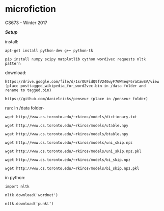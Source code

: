 # microfiction
CS673 - Winter 2017

***Setup***

install:

	apt-get install python-dev g++ python-tk
	
	pip install numpy scipy matplotlib cython word2vec requests nltk pattern 
	

download:

	https://drive.google.com/file/d/1srOUFidQ9fV240wyF7GW4eqF6raCawBV/view (place posttagged_wikipedia_for_word2vec.bin in /data folder and rename to tagged.bin)
	
	https://github.com/danielricks/penseur (place in /penseur folder)

run:
	In /data folder-
	
	wget http://www.cs.toronto.edu/~rkiros/models/dictionary.txt
		
	wget http://www.cs.toronto.edu/~rkiros/models/utable.npy
		
	wget http://www.cs.toronto.edu/~rkiros/models/btable.npy
		
	wget http://www.cs.toronto.edu/~rkiros/models/uni_skip.npz
		
	wget http://www.cs.toronto.edu/~rkiros/models/uni_skip.npz.pkl
		
	wget http://www.cs.toronto.edu/~rkiros/models/bi_skip.npz
		
	wget http://www.cs.toronto.edu/~rkiros/models/bi_skip.npz.pkl
		

in python:

	import nltk
	
	nltk.download('wordnet')
	
	nltk.download('punkt')
